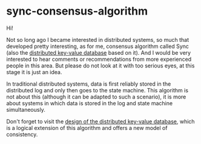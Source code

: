 # sync-consensus-algorithm
Hi! 

Not so long ago I became interested in distributed systems, so much that 
developed pretty interesting, as for me, consensus algorithm called Sync (also 
the [distributed key-value database](https://github.com/ymz-ncnk/distributed-key-value-database-design) 
based on it). And I would be very interested to hear comments or recommendations 
from more experienced people in this area. But please do not look at it with too 
serious eyes, at this stage it is just an idea.

In traditional distributed systems, data is first reliably stored in the 
distributed log and only then goes to the state machine. This algorithm is not 
about this (although it can be adapted to such a scenario), it is more about 
systems in which data is stored in the log and state machine simultaneously. 

Don't forget to visit the 
[design of the distributed key-value database](https://github.com/ymz-ncnk/distributed-key-value-database-design), 
which is a logical extension of this algorithm and offers a new model of 
consistency.
